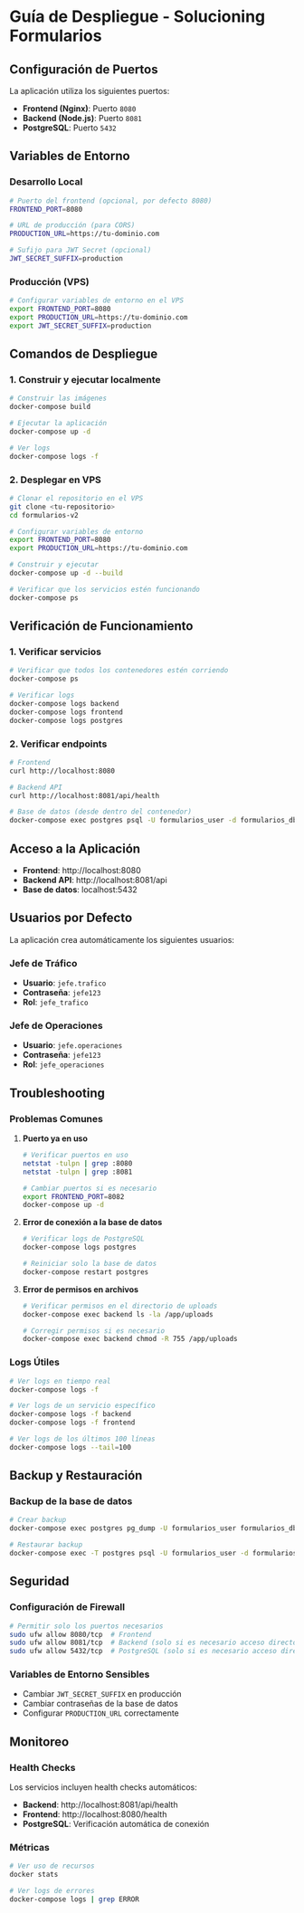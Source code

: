 # Guía de Despliegue - Solucioning Formularios

## Configuración de Puertos

La aplicación utiliza los siguientes puertos:

- **Frontend (Nginx)**: Puerto `8080`
- **Backend (Node.js)**: Puerto `8081`
- **PostgreSQL**: Puerto `5432`

## Variables de Entorno

### Desarrollo Local
```bash
# Puerto del frontend (opcional, por defecto 8080)
FRONTEND_PORT=8080

# URL de producción (para CORS)
PRODUCTION_URL=https://tu-dominio.com

# Sufijo para JWT Secret (opcional)
JWT_SECRET_SUFFIX=production
```

### Producción (VPS)
```bash
# Configurar variables de entorno en el VPS
export FRONTEND_PORT=8080
export PRODUCTION_URL=https://tu-dominio.com
export JWT_SECRET_SUFFIX=production
```

## Comandos de Despliegue

### 1. Construir y ejecutar localmente
```bash
# Construir las imágenes
docker-compose build

# Ejecutar la aplicación
docker-compose up -d

# Ver logs
docker-compose logs -f
```

### 2. Desplegar en VPS
```bash
# Clonar el repositorio en el VPS
git clone <tu-repositorio>
cd formularios-v2

# Configurar variables de entorno
export FRONTEND_PORT=8080
export PRODUCTION_URL=https://tu-dominio.com

# Construir y ejecutar
docker-compose up -d --build

# Verificar que los servicios estén funcionando
docker-compose ps
```

## Verificación de Funcionamiento

### 1. Verificar servicios
```bash
# Verificar que todos los contenedores estén corriendo
docker-compose ps

# Verificar logs
docker-compose logs backend
docker-compose logs frontend
docker-compose logs postgres
```

### 2. Verificar endpoints
```bash
# Frontend
curl http://localhost:8080

# Backend API
curl http://localhost:8081/api/health

# Base de datos (desde dentro del contenedor)
docker-compose exec postgres psql -U formularios_user -d formularios_db -c "SELECT version();"
```

## Acceso a la Aplicación

- **Frontend**: http://localhost:8080
- **Backend API**: http://localhost:8081/api
- **Base de datos**: localhost:5432

## Usuarios por Defecto

La aplicación crea automáticamente los siguientes usuarios:

### Jefe de Tráfico
- **Usuario**: `jefe.trafico`
- **Contraseña**: `jefe123`
- **Rol**: `jefe_trafico`

### Jefe de Operaciones
- **Usuario**: `jefe.operaciones`
- **Contraseña**: `jefe123`
- **Rol**: `jefe_operaciones`

## Troubleshooting

### Problemas Comunes

1. **Puerto ya en uso**
   ```bash
   # Verificar puertos en uso
   netstat -tulpn | grep :8080
   netstat -tulpn | grep :8081
   
   # Cambiar puertos si es necesario
   export FRONTEND_PORT=8082
   docker-compose up -d
   ```

2. **Error de conexión a la base de datos**
   ```bash
   # Verificar logs de PostgreSQL
   docker-compose logs postgres
   
   # Reiniciar solo la base de datos
   docker-compose restart postgres
   ```

3. **Error de permisos en archivos**
   ```bash
   # Verificar permisos en el directorio de uploads
   docker-compose exec backend ls -la /app/uploads
   
   # Corregir permisos si es necesario
   docker-compose exec backend chmod -R 755 /app/uploads
   ```

### Logs Útiles

```bash
# Ver logs en tiempo real
docker-compose logs -f

# Ver logs de un servicio específico
docker-compose logs -f backend
docker-compose logs -f frontend

# Ver logs de los últimos 100 líneas
docker-compose logs --tail=100
```

## Backup y Restauración

### Backup de la base de datos
```bash
# Crear backup
docker-compose exec postgres pg_dump -U formularios_user formularios_db > backup.sql

# Restaurar backup
docker-compose exec -T postgres psql -U formularios_user -d formularios_db < backup.sql
```

## Seguridad

### Configuración de Firewall
```bash
# Permitir solo los puertos necesarios
sudo ufw allow 8080/tcp  # Frontend
sudo ufw allow 8081/tcp  # Backend (solo si es necesario acceso directo)
sudo ufw allow 5432/tcp  # PostgreSQL (solo si es necesario acceso directo)
```

### Variables de Entorno Sensibles
- Cambiar `JWT_SECRET_SUFFIX` en producción
- Cambiar contraseñas de la base de datos
- Configurar `PRODUCTION_URL` correctamente

## Monitoreo

### Health Checks
Los servicios incluyen health checks automáticos:
- **Backend**: http://localhost:8081/api/health
- **Frontend**: http://localhost:8080/health
- **PostgreSQL**: Verificación automática de conexión

### Métricas
```bash
# Ver uso de recursos
docker stats

# Ver logs de errores
docker-compose logs | grep ERROR
``` 